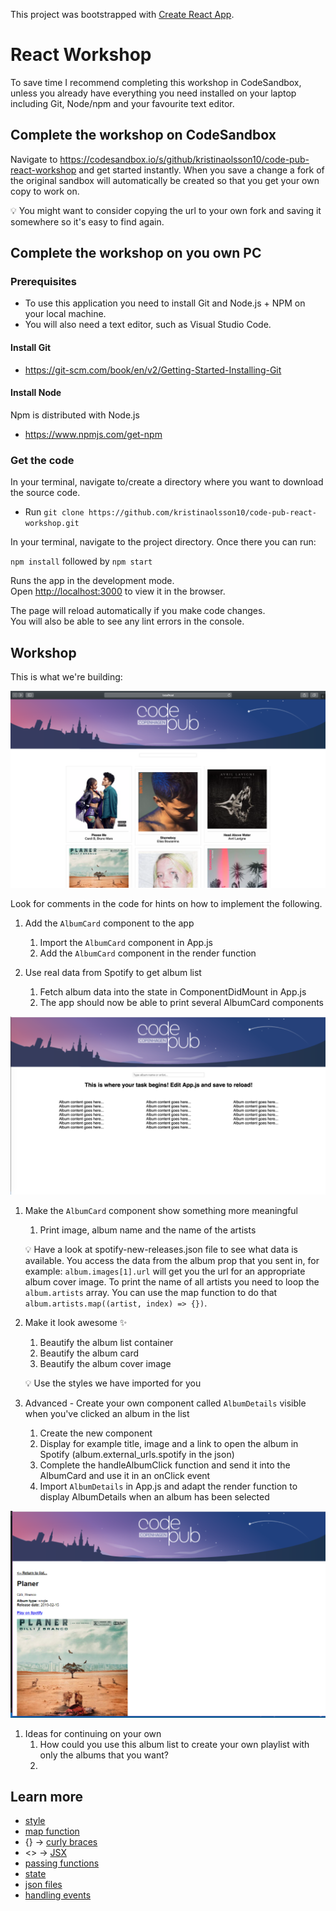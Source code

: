 This project was bootstrapped with [Create React App](https://github.com/facebook/create-react-app).

# React Workshop

To save time I recommend completing this workshop in CodeSandbox, unless you already have everything you need installed on your laptop including Git, Node/npm and your favourite text editor. 

## Complete the workshop on CodeSandbox

Navigate to https://codesandbox.io/s/github/kristinaolsson10/code-pub-react-workshop and get started instantly. When you save a change a fork of the original sandbox will automatically be created so that you get your own copy to work on. 

   💡 You might want to consider copying the url to your own fork and saving it somewhere so it's easy to find again.

## Complete the workshop on you own PC

### Prerequisites

- To use this application you need to install Git and Node.js + NPM on your local machine.
- You will also need a text editor, such as Visual Studio Code.

#### Install Git
- https://git-scm.com/book/en/v2/Getting-Started-Installing-Git

#### Install Node
Npm is distributed with Node.js
- https://www.npmjs.com/get-npm

### Get the code

In your terminal, navigate to/create a directory where you want to download the source code.
- Run `git clone https://github.com/kristinaolsson10/code-pub-react-workshop.git`

In your terminal, navigate to the project directory. Once there you can run:

`npm install` followed by `npm start`

Runs the app in the development mode.<br>
Open [http://localhost:3000](http://localhost:3000) to view it in the browser.

The page will reload automatically if you make code changes.<br>
You will also be able to see any lint errors in the console.

## Workshop

This is what we're building:

<img src="src/images/code-pub-final.png" alt="Preview" width="550"/>

Look for comments in the code for hints on how to implement the following.

1. Add the `AlbumCard` component to the app
   1. Import the `AlbumCard` component in App.js
   1. Add the `AlbumCard` component in the render function

1. Use real data from Spotify to get album list
    1. Fetch album data into the state in ComponentDidMount in App.js
    1. The app should now be able to print several AlbumCard components

<img src="src/images/album-first-render-screenshot.png" alt="Preview" width="550"/>

1. Make the `AlbumCard` component show something more meaningful
   1. Print image, album name and the name of the artists

   💡 Have a look at spotify-new-releases.json file to see what data is available. You access the data from the album prop that you sent in, for example: ```album.images[1].url``` will get you the url for an appropriate album cover image. To print the name of all artists you need to loop the ```album.artists``` array. You can use the map function to do that `album.artists.map((artist, index) => {})`.

1. Make it look awesome ✨

   1. Beautify the album list container
   1. Beautify the album card
   1. Beautify the album cover image

   💡 Use the styles we have imported for you

1. Advanced - Create your own component called `AlbumDetails` visible when you've clicked an album in the list
    1. Create the new component
    1. Display for example title, image and a link to open the album in Spotify (album.external_urls.spotify in the json)
    1. Complete the handleAlbumClick function and send it into the AlbumCard and use it in an onClick event
    1. Import `AlbumDetails` in App.js and adapt the render function to display AlbumDetails when an album has been selected

<img src="src/images/code-pub-album-details.png" alt="Preview" width="550"/>

1. Ideas for continuing on your own
    1. How could you use this album list to create your own playlist with only the albums that you want?
    1. 

## Learn more

- [style](https://reactjs.org/docs/faq-styling.html)
- [map function](https://developer.mozilla.org/en-US/docs/Web/JavaScript/Reference/Global_Objects/Array/map)
- {} → [curly braces](https://stackoverflow.com/questions/43904825/what-do-curly-braces-mean-in-jsx-react)
- <> → [JSX](https://reactjs.org/docs/introducing-jsx.html)
- [passing functions](https://reactjs.org/docs/faq-functions.html)
- [state](https://reactjs.org/docs/faq-state.html)
- [json files](https://fileinfo.com/extension/json)
- [handling events](https://reactjs.org/docs/handling-events.html)

